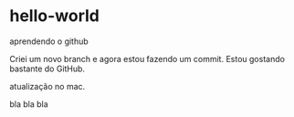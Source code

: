hello-world
===========

aprendendo o github

Criei um novo branch e agora estou fazendo um commit.
Estou gostando bastante do GitHub.


atualização no mac.

bla bla bla